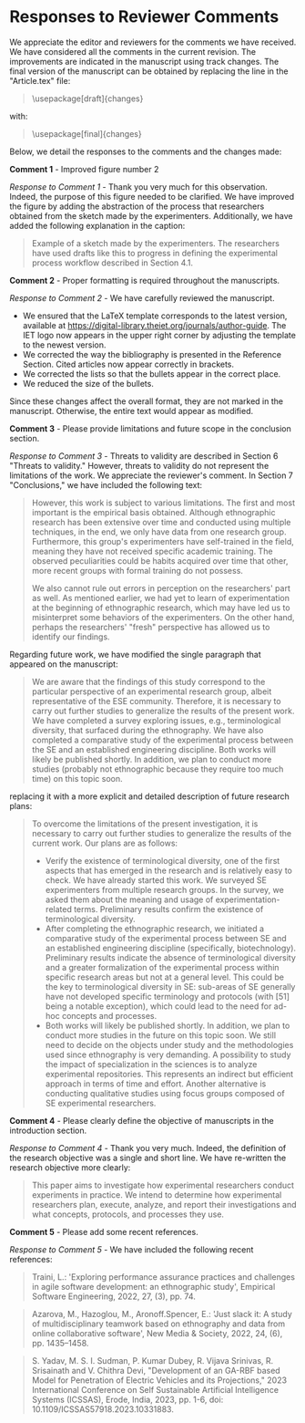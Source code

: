 
# Responses to Reviewer Comments

We appreciate the editor and reviewers for the comments we have received. We have considered all the comments in the current revision. The improvements are indicated in the manuscript using track changes. The final version of the manuscript can be obtained by replacing the line in the "Article.tex" file:

> \usepackage[draft]{changes}

with:

> \usepackage[final]{changes}

Below, we detail the responses to the comments and the changes made:

**Comment 1** - Improved figure number 2

*Response to Comment 1* - Thank you very much for this observation. Indeed, the purpose of this figure needed to be clarified. We have improved the figure by adding the abstraction of the process that researchers obtained from the sketch made by the experimenters. Additionally, we have added the following explanation in the caption:

> Example of a sketch made by the experimenters. The researchers have used drafts like this to progress in defining the experimental process workflow described in Section 4.1.

**Comment 2** - Proper formatting is required throughout the manuscripts.

*Response to Comment 2* - We have carefully reviewed the manuscript.

- We ensured that the LaTeX template corresponds to the latest version, available at https://digital-library.theiet.org/journals/author-guide. The IET logo now appears in the upper right corner by adjusting the template to the newest version.
- We corrected the way the bibliography is presented in the Reference Section. Cited articles now appear correctly in brackets.
- We corrected the lists so that the bullets appear in the correct place.
- We reduced the size of the bullets.

Since these changes affect the overall format, they are not marked in the manuscript. Otherwise, the entire text would appear as modified.

**Comment 3** - Please provide limitations and future scope in the conclusion section.

*Response to Comment 3* - Threats to validity are described in Section 6 "Threats to validity." However, threats to validity do not represent the limitations of the work. We appreciate the reviewer's comment. In Section 7 "Conclusions," we have included the following text:

> However, this work is subject to various limitations. The first and most important is the empirical basis obtained. Although ethnographic research has been extensive over time and conducted using multiple techniques, in the end, we only have data from one research group. Furthermore, this group's experimenters have self-trained in the field, meaning they have not received specific academic training. The observed peculiarities could be habits acquired over time that other, more recent groups with formal training do not possess.
>
> We also cannot rule out errors in perception on the researchers' part as well. As mentioned earlier, we had yet to learn of experimentation at the beginning of ethnographic research, which may have led us to misinterpret some behaviors of the experimenters. On the other hand, perhaps the researchers' "fresh" perspective has allowed us to identify our findings.

Regarding future work, we have modified the single paragraph that appeared on the manuscript:

> We are aware that the findings of this study correspond to the particular perspective of an experimental research group, albeit representative of the ESE community. Therefore, it is necessary to carry out further studies to generalize the results of the present work. We have completed a survey exploring issues, e.g., terminological diversity, that surfaced during the ethnography. We have also completed a comparative study of the experimental process between the SE and an established engineering discipline. Both works will likely be published shortly. In addition, we plan to conduct more studies (probably not ethnographic because they require too much time) on this topic soon.

replacing it with a more explicit and detailed description of future research plans:

> To overcome the limitations of the present investigation, it is necessary to carry out further studies to generalize the results of the current work. Our plans are as follows:
> - Verify the existence of terminological diversity, one of the first aspects that has emerged in the research and is relatively easy to check. We have already started this work. We surveyed SE experimenters from multiple research groups. In the survey, we asked them about the meaning and usage of experimentation-related terms. Preliminary results confirm the existence of terminological diversity.
>- After completing the ethnographic research, we initiated a comparative study of the experimental process between SE and an established engineering discipline (specifically, biotechnology). Preliminary results indicate the absence of terminological diversity and a greater formalization of the experimental process within specific research areas but not at a general level. This could be the key to terminological diversity in SE: sub-areas of SE generally have not developed specific terminology and protocols (with [51] being a notable exception), which could lead to the need for ad-hoc concepts and processes.
>- Both works will likely be published shortly. In addition, we plan to conduct more studies in the future on this topic soon. We still need to decide on the objects under study and the methodologies used since ethnography is very demanding. A possibility to study the impact of specialization in the sciences is to analyze experimental repositories. This represents an indirect but efficient approach in terms of time and effort. Another alternative is conducting qualitative studies using focus groups composed of SE experimental researchers.

**Comment 4** - Please clearly define the objective of manuscripts in the introduction section.

*Response to Comment 4* - Thank you very much. Indeed, the definition of the research objective was a single and short line. We have re-written the research objective more clearly:

> This paper aims to investigate how experimental researchers conduct experiments in practice. We intend to determine how experimental researchers plan, execute, analyze, and report their investigations and what concepts, protocols, and processes they use.

**Comment 5** - Please add some recent references.

*Response to Comment 5* - We have included the following recent references:

> Traini, L.: 'Exploring performance assurance practices and challenges in agile software development: an ethnographic study', Empirical Software Engineering, 2022, 27, (3), pp. 74.

> Azarova, M., Hazoglou, M., Aronoff.Spencer, E.: 'Just slack it: A study of multidisciplinary teamwork based on ethnography and data from online collaborative software', New Media & Society, 2022, 24, (6), pp. 1435–1458.

>S. Yadav, M. S. I. Sudman, P. Kumar Dubey, R. Vijava Srinivas, R. Srisainath and V. Chithra Devi, "Development of an GA-RBF based Model for Penetration of Electric Vehicles and its Projections," 2023 International Conference on Self Sustainable Artificial Intelligence Systems (ICSSAS), Erode, India, 2023, pp. 1-6, doi: 10.1109/ICSSAS57918.2023.10331883.
